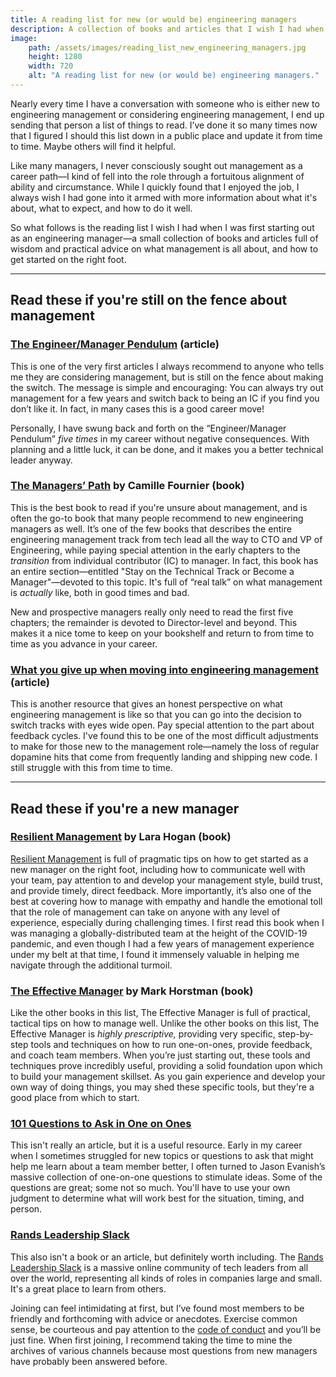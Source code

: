 ```yaml
---
title: A reading list for new (or would be) engineering managers
description: A collection of books and articles that I wish I had when I was first starting out on the management path.
image:
    path: /assets/images/reading_list_new_engineering_managers.jpg
    height: 1280
    width: 720
    alt: "A reading list for new (or would be) engineering managers."
---
```


Nearly every time I have a conversation with someone who is either new to engineering management or considering engineering management, I end up sending that person a list of things to read. I’ve done it so many times now that I figured I should this list down in a public place and update it from time to time. Maybe others will find it helpful.

Like many managers, I never consciously sought out management as a career path—I kind of fell into the role through a fortuitous alignment of ability and circumstance. While I quickly found that I enjoyed the job, I always wish I had gone into it armed with more information about what it's about, what to expect, and how to do it well.

So what follows is the reading list I wish I had when I was first starting out as an engineering manager—a small collection of books and articles full of wisdom and practical advice on what management is all about, and how to get started on the right foot.

---

## Read these if you're still on the fence about management

### [The Engineer/Manager Pendulum](https://charity.wtf/2017/05/11/the-engineer-manager-pendulum/) (article)

This is one of the very first articles I always recommend to anyone who tells me they are considering management, but is still on the fence about making the switch. The message is simple and encouraging: You can always try out management for a few years and switch back to being an IC if you find you don’t like it. In fact, in many cases this is a good career move! 

Personally, I have swung back and forth on the “Engineer/Manager Pendulum” _five times_ in my career without negative consequences. With planning and a little luck, it can be done, and it makes you a better technical leader anyway.

### [The Managers’ Path](https://bookshop.org/p/books/the-manager-s-path-a-guide-for-tech-leaders-navigating-growth-and-change-camille-fournier/16637911) by Camille Fournier (book)

This is the best book to read if you're unsure about management, and is often the go-to book that many people recommend to new engineering managers as well. It’s one of the few books that describes the entire engineering management track from tech lead all the way to CTO and VP of Engineering, while paying special attention in the early chapters to the *transition* from individual contributor (IC) to manager. In fact, this book has an entire section—entitled "Stay on the Technical Track or Become a Manager"—devoted to this topic. It's full of “real talk” on what management is *actually* like, both in good times and bad. 

New and prospective managers really only need to read the first five chapters; the remainder is devoted to Director-level and beyond. This makes it a nice tome to keep on your bookshelf and return to from time to time as you advance in your career.

### [What you give up when moving into engineering management](https://stackoverflow.blog/2022/02/23/what-you-give-up-when-moving-into-engineering-management/) (article)

This is another resource that gives an honest perspective on what engineering management is like so that you can go into the decision to switch tracks with eyes wide open. Pay special attention to the part about feedback cycles. I've found this to be one of the most difficult adjustments to make for those new to the management role—namely the loss of regular dopamine hits that come from frequently landing and shipping new code. I still struggle with this from time to time.

---

## Read these if you're a new manager

### [Resilient Management](https://bookshop.org/p/books/resilient-management-lara-hogan/20097131) by Lara Hogan (book)

[Resilient Management](https://bookshop.org/p/books/resilient-management-lara-hogan/20097131) is full of pragmatic tips on how to get started as a new manager on the right foot, including how to communicate well with your team, pay attention to and develop your management style, build trust, and provide timely, direct feedback. More importantly, it’s also one of the best at covering how to manage with empathy and handle the emotional toll that the role of management can take on anyone with any level of experience, especially during challenging times. I first read this book when I was managing a globally-distributed team at the height of the COVID-19 pandemic, and even though I had a few years of management experience under my belt at that time, I found it immensely valuable in helping me navigate through the additional turmoil.

### [The Effective Manager](https://www.manager-tools.com/products/effective-manager-book-second-edition) by Mark Horstman (book)

Like the other books in this list, The Effective Manager is full of practical, tactical tips on how to manage well. Unlike the other books on this list, The Effective Manager is *highly prescriptive,* providing very specific, step-by-step tools and techniques on how to run one-on-ones, provide feedback, and coach team members. When you’re just starting out, these tools and techniques prove incredibly useful, providing a solid foundation upon which to build your management skillset. As you gain experience and develop your own way of doing things, you may shed these specific tools, but they're a good place from which to start.

### [101 Questions to Ask in One on Ones](https://jasonevanish.com/2014/05/29/101-questions-to-ask-in-1-on-1s/)

This isn't really an article, but it is a useful resource. Early in my career when I sometimes struggled for new topics or questions to ask that might help me learn about a team member better, I often turned to Jason Evanish’s massive collection of one-on-one questions to stimulate ideas. Some of the questions are great; some not so much. You'll have to use your own judgment to determine what will work best for the situation, timing, and person.

### [Rands Leadership Slack](https://randsinrepose.com/welcome-to-rands-leadership-slack/)

This also isn't a book or an article, but definitely worth including. The [Rands Leadership Slack](https://randsinrepose.com/welcome-to-rands-leadership-slack/) is a massive online community of tech leaders from all over the world, representing all kinds of roles in companies large and small. It's a great place to learn from others. 

Joining can feel intimidating at first, but I’ve found most members to be friendly and forthcoming with advice or anecdotes. Exercise common sense, be courteous and pay attention to the [code of conduct](https://github.com/randsleadershipslack/documents-and-resources/blob/master/code-of-conduct.md) and you’ll be just fine. When first joining, I recommend taking the time to mine the archives of various channels because most questions from new managers have probably been answered before. 